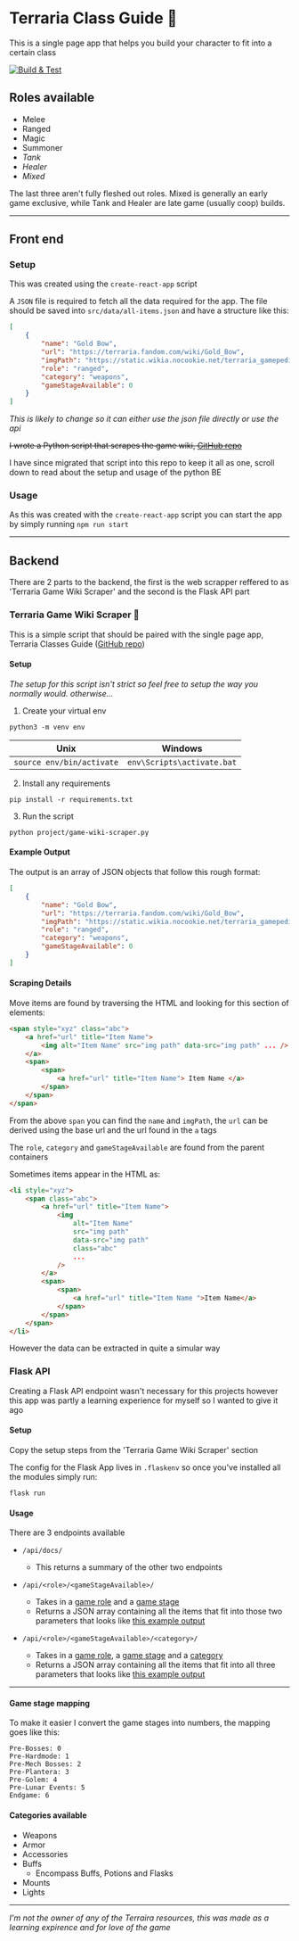# Terraria Class Guide :rabbit2:

This is a single page app that helps you build your character to fit into a certain class

[![Build & Test](https://github.com/mbgeorge48/terraria_classes/actions/workflows/build_and_test.yml/badge.svg)](https://github.com/mbgeorge48/terraria_classes/actions/workflows/build_and_test.yml)

## Roles available

-   Melee
-   Ranged
-   Magic
-   Summoner
-   _Tank_
-   _Healer_
-   _Mixed_

The last three aren't fully fleshed out roles.
Mixed is generally an early game exclusive, while Tank and Healer are late game (usually coop) builds.

---

## Front end

### Setup

This was created using the `create-react-app` script

A `JSON` file is required to fetch all the data required for the app. The file should be saved into `src/data/all-items.json` and have a structure like this:

```json
[
    {
        "name": "Gold Bow",
        "url": "https://terraria.fandom.com/wiki/Gold_Bow",
        "imgPath": "https://static.wikia.nocookie.net/terraria_gamepedia/images/f/ff/Gold_Bow.png",
        "role": "ranged",
        "category": "weapons",
        "gameStageAvailable": 0
    }
]
```

_This is likely to change so it can either use the json file directly or use the api_

~~I wrote a Python script that scrapes the game wiki, [GitHub repo](https://github.com/mbgeorge48/terraria_game_wiki_scraper)~~

I have since migrated that script into this repo to keep it all as one, scroll down to read about the setup and usage of the python BE

### Usage

As this was created with the `create-react-app` script you can start the app by simply running `npm run start`

---

## Backend

There are 2 parts to the backend, the first is the web scrapper reffered to as 'Terraria Game Wiki Scraper' and the second is the Flask API part

### Terraria Game Wiki Scraper :rabbit2:

This is a simple script that should be paired with the single page app, Terraria Classes Guide ([GitHub repo](https://github.com/mbgeorge48/terraria_classes))

#### Setup

_The setup for this script isn't strict so feel free to setup the way you normally would. otherwise..._

1. Create your virtual env

```
python3 -m venv env
```

| Unix                      | Windows                    |
| ------------------------- | -------------------------- |
| `source env/bin/activate` | `env\Scripts\activate.bat` |

2. Install any requirements

```
pip install -r requirements.txt
```

3. Run the script

```
python project/game-wiki-scraper.py
```

#### Example Output

The output is an array of JSON objects that follow this rough format:

```json
[
    {
        "name": "Gold Bow",
        "url": "https://terraria.fandom.com/wiki/Gold_Bow",
        "imgPath": "https://static.wikia.nocookie.net/terraria_gamepedia/images/f/ff/Gold_Bow.png",
        "role": "ranged",
        "category": "weapons",
        "gameStageAvailable": 0
    }
]
```

#### Scraping Details

Move items are found by traversing the HTML and looking for this section of elements:

```html
<span style="xyz" class="abc">
    <a href="url" title="Item Name">
        <img alt="Item Name" src="img path" data-src="img path" ... />
    </a>
    <span>
        <span>
            <a href="url" title="Item Name"> Item Name </a>
        </span>
    </span>
</span>
```

From the above `span` you can find the `name` and `imgPath`, the `url` can be derived using the base url and the url found in the `a` tags

The `role`, `category` and `gameStageAvailable` are found from the parent containers

Sometimes items appear in the HTML as:

```html
<li style="xyz">
    <span class="abc">
        <a href="url" title="Item Name">
            <img
                alt="Item Name"
                src="img path"
                data-src="img path"
                class="abc"
                ...
            />
        </a>
        <span>
            <span>
                <a href="url" title="Item Name ">Item Name</a>
            </span>
        </span>
    </span>
</li>
```

However the data can be extracted in quite a simular way

### Flask API

Creating a Flask API endpoint wasn't necessary for this projects however this app was partly a learning experience for myself so I wanted to give it ago

#### Setup

Copy the setup steps from the 'Terraria Game Wiki Scraper' section

The config for the Flask App lives in `.flaskenv` so once you've installed all the modules simply run:

```
flask run
```

#### Usage

There are 3 endpoints available

-   `/api/docs/`
    -   This returns a summary of the other two endpoints
-   `/api/<role>/<gameStageAvailable>/`

    -   Takes in a [game role](#roles-available) and a [game stage](#game-stage-mapping)
    -   Returns a JSON array containing all the items that fit into those two parameters that looks like [this example output](#example-output)

-   `/api/<role>/<gameStageAvailable>/<category>/`

    -   Takes in a [game role](#roles-available), a [game stage](#game-stage-mapping) and a [category](#categories-available)
    -   Returns a JSON array containing all the items that fit into all three parameters that looks like [this example output](#example-output)

---

#### Game stage mapping

To make it easier I convert the game stages into numbers, the mapping goes like this:

```
Pre-Bosses: 0
Pre-Hardmode: 1
Pre-Mech Bosses: 2
Pre-Plantera: 3
Pre-Golem: 4
Pre-Lunar Events: 5
Endgame: 6
```

#### Categories available

-   Weapons
-   Armor
-   Accessories
-   Buffs
    -   Encompass Buffs, Potions and Flasks
-   Mounts
-   Lights

---

_I'm not the owner of any of the Terraira resources, this was made as a learning expirence and for love of the game_
